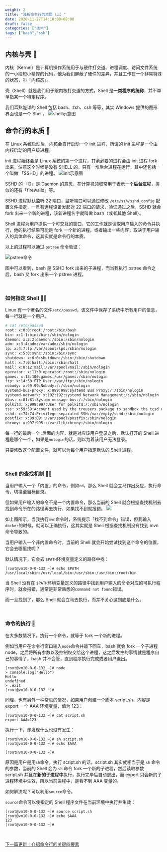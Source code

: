 ```yaml
---
weight: 2
title: "浅析命令行的本质（上）"
date: 2020-11-27T14:10:08+08:00
draft: false
categories: ["技术"]
tags: ["bash","ssh"]
---
```


## 内核与壳 :turtle:

内核（Kernel）是计算机操作系统用于与硬件打交道、进程调度、访问文件系统的一小段短小精悍的代码，他为我们屏蔽了硬件的差异，并且工作在一个非常特殊的状态，叫「内核态」。

壳（Shell）就是我们用于跟内核打交道的方式，Shell 是**一类程序的统称**，并不单单指某一个特定程序。

我们耳熟能详的 Shell 包括 bash、zsh、csh 等等，其实 Windows 提供的图形界面也是一个 Shell。
![shell示意图](https://wumanhoblogimg.obs.cn-south-1.myhuaweicloud.com/images/cmd/shell.png)
&nbsp;

## 命令行的本质 :thinking:

在 Linux 系统启动后，内核会自行启动一个 init 进程，所谓的 init 进程是一个由内核启动的用户级进程。  

init 进程始终会是 Linux 系统的第一个进程，其余必要的进程会由 init 进程 fork 出来，注意这个时候是没有 SHELL 的，只有一堆后台进程在运行，其中还包括一个叫做 「SSHD」的进程。
![init示意图](https://wumanhoblogimg.obs.cn-south-1.myhuaweicloud.com/images/cmd/proc.png)

SSHD 的 「D」是 Daemon 的意思，在计算机领域常用于表示一个**后台进程**，类似的还有「firewalld」等。  

SSHD 进程默认监听 22 端口，监听端口可以通过修改 `/etc/ssh/sshd_config` 配置文件指定，一旦有远程设备发起对 22 端口的请求，验证通过之后，SSHD 就会 fork 出来一个新的进程，该新进程名字就叫做 bash（或者其他 Shell）。

Shell 进程为用户提供一个可交互的窗口，它的工作就是读取用户输入的命令并执行，他的执行结果可能是 fork 一个新的进程，或者输出一些内容，取决于用户输入的具体命令，这其实就是命令行的本质。

以上的过程可以通过 `pstree` 命令验证：

![pstree命令](https://wumanhoblogimg.obs.cn-south-1.myhuaweicloud.com/images/cmd/pstree.png)

图中可以看到，bash 是 SSHD fork 出来的子进程，而当我执行 pstree 命令之后，bash 又 fork 出来一个 pstree 进程。

&nbsp;

### 如何指定 Shell :golfing_man:

Linux 有一个著名的文件`/etc/passwd`，该文件中保存了系统中所有用户的信息，每一行就是一个用户。

```bash
# cat /etc/passwd
root: x:0:0:root:/root:/bin/bash
bin: x:1:1:bin:/bin:/sbin/nologin
daemon: x:2:2:daemon:/sbin:/sbin/nologin
adm: x:3:4:adm:/var/adm:/sbin/nologin
lp: x:4:7:lp:/var/spool/lpd:/sbin/nologin
sync: x:5:0:sync:/sbin:/bin/sync
shutdown: x:6:0:shutdown:/sbin:/sbin/shutdown
halt: x:7:0:halt:/sbin:/sbin/halt
mail: x:8:12:mail:/var/spool/mail:/sbin/nologin
operator: x:11:0:operator:/root:/sbin/nologin
games: x:12:100:games:/usr/games:/sbin/nologin
ftp: x:14:50:FTP User:/var/ftp:/sbin/nologin
nobody: x:99:99:Nobody:/:/sbin/nologin
systemd-bus-proxy: x:999:998:systemd Bus Proxy:/:/sbin/nologin
systemd-network: x:192:192:systemd Network Management:/:/sbin/nologin
dbus: x:81:81:System message bus:/:/sbin/nologin
polkitd: x:998:997:User for polkitd:/:/sbin/nologin
tss: x:59:59:Account used by the trousers package to sandbox the tcsd daemon:/dev/null:/sbin/nologin
sshd: x:74:74:Privilege-separated SSH:/var/empty/sshd:/sbin/nologin
postfix: x:89:89::/var/spool/postfix:/sbin/nologin
chrony: x:997:995::/var/lib/chrony:/sbin/nologin
```

每一行的最后一个`:`后面的内容，就是对应该用户登录之后，默认打开的 Shell 进程是哪个一个，如果是`nologin`的话，则以为着该用户无法登录。

只要修改这个配置文件，就可以为每个用户指定默认的 Shell 进程。

&nbsp;

### Shell 的查找机制 :sassy_woman:

当用户输入一个「内置」的命令，例如`cd`，那么 Shell 就会立马作出反应，执行命令，切换至目标目录。

但如果用户输入的命令不是一个内置命令，那么当前的 Shell 就会根据查找机制去找到命令所在的路径再去执行，如果找不到就报错。
![](https://wumanhoblogimg.obs.cn-south-1.myhuaweicloud.com/images/cmd/path.png)

如上图所示，当我执行`mvn`命令时，系统提示「找不到命令」错误，但我输入`docker`的时候，就可以正确执行，这其实就是 Shell 根据查找机制没有找到 mvn 命令导致的。

当用户输入一个非内置命令时，当前的 Shell 就会开始尝试找到这个命令的位置，它会去哪里找呢？

默认情况下，它会去 `$PATH`环境变量定义的路径中找：

```
[root@vm10-0-0-132 ~]# echo $PATH
/usr/local/sbin:/usr/local/bin:/usr/sbin:/usr/bin:/root/bin
```

当 Shell 没有在 `$PATH`环境变量定义的路径中找到用户输入的命令对应的可执行程序时，就会报错，通常是非常熟悉的`command not found`错误。

而一旦找到了，那么 Shell 就会立马去执行，而并不关心这到底是什么。

&nbsp;

### 命令的执行 :dart:

在大多数情况下，执行一个命令，就等于 fork 一个新的进程。

例如当用户在命令行窗口输入`node`命令并敲下回车，bash 就会 fork 一个子进程 node，之后将所有参数以及控制权交给这个进程，这之后发生的事情就是程序自己的事情了，bash 并不会管，直到程序执行完成或者用户退出。

```
[root@vm10-0-0-132 ~]# node
> console.log("Hello")
Hello
undefined
> .exit
[root@vm10-0-0-132 ~]# 
```

同理，也有另外一种常见的情况，如果用户创建一个脚本 script.sh，内容是 export 一个 AAA 环境变量，值为 123：

```
[root@vm10-0-0-132 ~]# cat script.sh 
export AAA=123
```

执行一下，却发现什么也没有发生：

```
[root@vm10-0-0-132 ~]# sh script.sh 
[root@vm10-0-0-132 ~]# echo $AAA

[root@vm10-0-0-132 ~]#
```

原因是用户是用`sh`命令，执行 script.sh 的话，script.sh 其实就相当于是 `sh` 命令的参数，当前的 Shell 会为 `sh` 命令 fork 一个新的子进程，然后读取参数 script.sh 并且在**新的子进程中**执行，执行完毕后自动退出，而 export 只会新的子进程环境中生效，所以当前进程中，是看不到 AAA 变量的。

如何解决呢？可以利用`source`命令。

`source`命令可以使指定的 Shell 程序文件在当前环境中执行并生效：

```
[root@vm10-0-0-132 ~]# source script.sh 
[root@vm10-0-0-132 ~]# echo $AAA
123
[root@vm10-0-0-132 ~]# 
```

&nbsp;

[下一篇更新：介绍命令行的关键四要素](https://wumanho.cn/posts/cmd02/)

&nbsp;